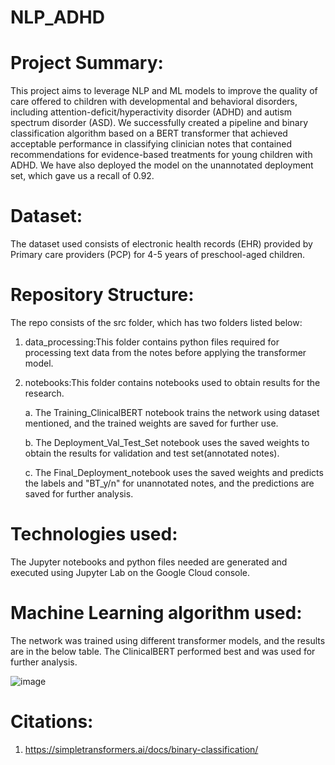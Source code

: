 # NLP_ADHD

# Project Summary:

This project aims to leverage NLP and ML models to improve the quality of care offered to children with developmental and behavioral disorders, including attention-deficit/hyperactivity disorder (ADHD) and autism spectrum disorder (ASD). We successfully created a pipeline and binary classification algorithm based on a BERT transformer that achieved acceptable performance in classifying clinician notes that contained recommendations for evidence-based treatments for young children with ADHD. We have also deployed the model on the unannotated deployment set, which gave us a recall of 0.92. 

# Dataset:

The dataset used consists of electronic health records (EHR) provided by Primary care providers (PCP) for 4-5 years of preschool-aged children.

# Repository Structure:

The repo consists of the src folder, which has two folders listed below:
1. data_processing:This folder contains python files required for processing text data from the notes before applying the transformer model.

2. notebooks:This folder contains notebooks used to obtain results for the research.
  
    a. The Training_ClinicalBERT notebook trains the network using dataset mentioned, and the trained weights are saved for further use.
  
    b. The Deployment_Val_Test_Set notebook uses the saved weights to obtain the results for validation and test set(annotated notes).
  
    c. The Final_Deployment_notebook uses the saved weights and predicts the labels and "BT_y/n" for unannotated notes, and the predictions are saved for further analysis.
  
 
# Technologies used:

The Jupyter notebooks and python files needed are generated and executed using Jupyter Lab on the Google Cloud console.

# Machine Learning algorithm used:

The network was trained using different transformer models, and the results are in the below table. The ClinicalBERT performed best and was used for further analysis.

![image](https://user-images.githubusercontent.com/36389195/143954469-6254aab7-349c-41b1-acf2-c5fee8871294.png)

# Citations:

 1. https://simpletransformers.ai/docs/binary-classification/

